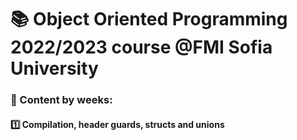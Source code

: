# :books: Object Oriented Programming 2022/2023 course @FMI Sofia University

### :pushpin: Content by weeks:

#### :one: Compilation, header guards, structs and unions
